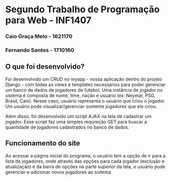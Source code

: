 # Segundo Trabalho de Programação para Web - INF1407
### Caio Graça Melo - 1621170 
### Fernando Santos - 1710160

## O que foi desenvolvido?
Foi desenvolvido um CRUD no myapp - nossa aplicação dentro do projeto Django - com todas as views e templates necessários para poder gerenciar um banco de dados de jogadores de futebol. Uma instância de jogador no sistema é composta de nome, time, nação e usuário (ex: Neymar, PSG, Brasil, Caio). Nesse caso, usuário representa o usuário que criou o jogador. Um usuário pode visualizar/gerenciar somente jogadores que ele criou.

Além disso, foi desenvolvido um script AJAX na tela de cadastrar um jogador. Esse script faz uma simples requisição GET para buscar a quantidade de jogadores cadastrados no banco de dados.

## Funcionamento do site
Ao acessar a página inicial do programa, o usuário tem a opção de ir para a lista de jogadores, onde através das opções para cada jogador (exclusão e atualização) e da barra de opções na parte superior da tela, o usuário pode gerenciar e adicionar novos jogadores ao sistema.
